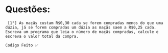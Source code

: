 # Questões:
``` [1°] As maçãs custam R$0,30 cada se forem compradas menos do que uma dúzia, já se forem compradas um dúzia as maçãs saem a R$0,25 cada. Escreva um programa que leia o número de maçãs compradas, calcule e escreva o valor total da compra.```
```
Codigo Feito ✅
```